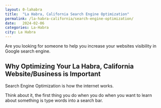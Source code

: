 ```yaml
---
layout: 0-lahabra
title:  "La Habra, California Search Engine Optimization"
permalink: /la-habra-california/search-engine-optimization/
date:   2024-02-06
categories: La-Habra
city: La Habra
---
```


Are you looking for someone to help you increase your websites visibility in Google search engine.

## Why Optimizing Your La Habra, California Website/Business is Important
Search Engine Optimization is how the internet works. 

Think about it, the first thing you do when you do when you want to learn about something is type words into a search bar.

